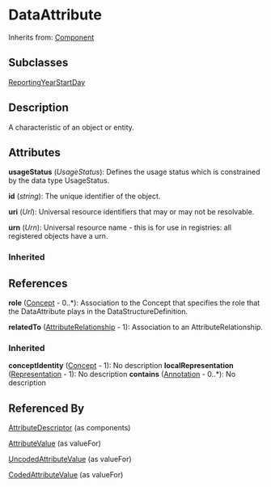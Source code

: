 
# DataAttribute

Inherits from: [Component](../Base/Component.md)

## Subclasses

[ReportingYearStartDay](ReportingYearStartDay.md)



## Description

A characteristic of an object or entity.


## Attributes

**usageStatus** (*UsageStatus*): Defines the usage status which is constrained by the data type UsageStatus.

**id** (*string*): The unique identifier of the object.

**uri** (*Url*): Universal resource identifiers that may or may not be resolvable.

**urn** (*Urn*): Universal resource name - this is for use in registries: all registered objects have a urn.

### Inherited



## References

**role** ([Concept](../ConceptSchemes/Concept.md) - 0..*): Association to the Concept that specifies the role that the DataAttribute plays in the DataStructureDefinition.

**relatedTo** ([AttributeRelationship](AttributeRelationship.md) - 1): Association to an AttributeRelationship.

### Inherited

**conceptIdentity** ([Concept](../ConceptSchemes/Concept.md) - 1): No description
**localRepresentation** ([Representation](../Base/Representation.md) - 1): No description
**contains** ([Annotation](../Base/Annotation.md) - 0..*): No description


## Referenced By

[AttributeDescriptor](AttributeDescriptor.md) (as components)

[AttributeValue](AttributeValue.md) (as valueFor)

[UncodedAttributeValue](UncodedAttributeValue.md) (as valueFor)

[CodedAttributeValue](CodedAttributeValue.md) (as valueFor)


